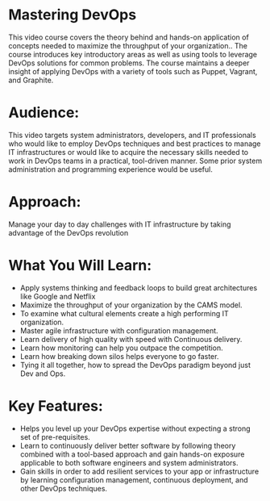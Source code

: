 


# Mastering DevOps
This video course covers the theory behind and hands-on application of concepts needed to maximize the throughput of your organization.. The course introduces key introductory areas as well as using tools to leverage DevOps solutions for common problems. The course maintains a deeper insight of applying DevOps with a variety of tools such as Puppet, Vagrant, and Graphite.
# Audience:
This video targets system administrators, developers, and IT professionals who would like to employ DevOps techniques and best practices to manage IT infrastructures or would like to acquire the necessary skills needed to work in DevOps teams in a practical, tool-driven manner. Some prior system administration and programming experience would be useful.
# Approach: 
Manage your day to day challenges with IT infrastructure by taking advantage of the DevOps revolution
# What You Will Learn:
* Apply systems thinking and feedback loops to build great architectures like Google and Netflix
* Maximize the throughput of your organization by the CAMS model.
* To examine what cultural elements create a high performing IT organization.
* Master agile infrastructure with configuration management.
* Learn delivery of high quality with speed with Continuous delivery.
* Learn how monitoring can help you outpace the competition.
* Learn how breaking down silos helps everyone to go faster.
* Tying it all together, how to spread the DevOps paradigm beyond just Dev and Ops.
# Key Features: 
* Helps you level up your DevOps expertise without expecting a strong set of pre-requisites.
* Learn to continuously deliver better software by following theory combined with a tool-based approach and gain hands-on exposure applicable to both software engineers and system administrators.
* Gain skills in order to add resilient services to your app or infrastructure by learning configuration management, continuous deployment, and other DevOps techniques.
